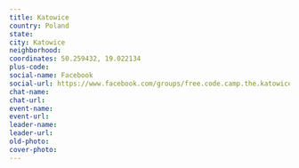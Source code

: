 ```yaml
---
title: Katowice
country: Poland
state: 
city: Katowice
neighborhood: 
coordinates: 50.259432, 19.022134
plus-code:
social-name: Facebook
social-url: https://www.facebook.com/groups/free.code.camp.the.katowice
chat-name:
chat-url:
event-name:
event-url:
leader-name:
leader-url:
old-photo: 
cover-photo:
---
```

